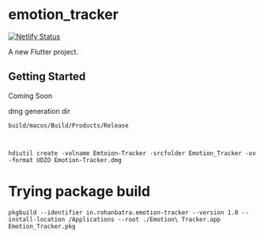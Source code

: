 

# emotion_tracker

[![Netlify Status](https://api.netlify.com/api/v1/badges/f90782bd-d91d-4f17-8636-9b9307a7fbc2/deploy-status)](https://app.netlify.com/sites/emotion-tracker/deploys)


A new Flutter project.

## Getting Started

Coming Soon 


dmg generation dir

```
build/macos/Build/Products/Release
```


```


hdiutil create -volname Emtoion-Tracker -srcfolder Emotion_Tracker -ov -format UDZO Emotion-Tracker.dmg 
```


# Trying package build

```pkgbuild --identifier in.rohanbatra.emotion-tracker --version 1.0 --install-location /Applications --root ./Emotion\ Tracker.app  Emotion_Tracker.pkg```